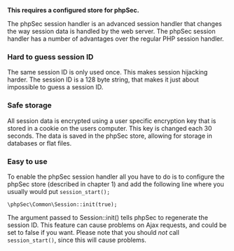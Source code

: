 **This requires a configured store for phpSec.**

The phpSec session handler is an advanced session handler that changes the way session data is handled by the web server. The phpSec session handler has a number of advantages over the regular PHP session handler.

### Hard to guess session ID ###
The same session ID is only used once. This makes session hijacking harder. The session ID is a 128 byte string, that makes it just about impossible to guess a session ID.

### Safe storage ###
All session data is encrypted using a user specific encryption key that is stored in a cookie on the users computer. This key is changed each 30 seconds. The data is saved in the phpSec store, allowing for storage in databases or flat files.

### Easy to use ###
To enable the phpSec session handler all you have to do is to configure the phpSec store (described in chapter 1) and add the following line where you usually would put `session_start();`

    \phpSec\Common\Session::init(true);

The argument passed to Session::init() tells phpSec to regenerate the session ID. This feature can cause problems on Ajax requests, and could be set to false if you want.
Please note that you should *not* call `session_start()`, since this will cause problems.
